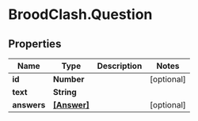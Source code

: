 # BroodClash.Question

## Properties
Name | Type | Description | Notes
------------ | ------------- | ------------- | -------------
**id** | **Number** |  | [optional] 
**text** | **String** |  | 
**answers** | [**[Answer]**](Answer.md) |  | [optional] 


